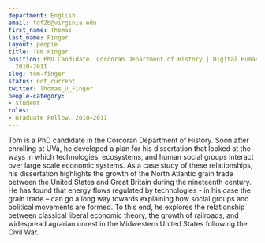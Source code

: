 ```yaml
---
department: English
email: tdf2b@virginia.edu
first_name: Thomas
last_name: Finger
layout: people
title: Tom Finger
position: PhD Candidate, Corcoran Department of History | Digital Humanities Fellow
  2010-2011
slug: tom-finger
status: not_current
twitter: Thomas_D_Finger
people-category:
- student
roles:
- Graduate Fellow, 2010–2011
---
```


Tom is a PhD candidate in the Corcoran Department of History.  Soon after enrolling at UVa, he developed a plan for his dissertation that looked at the ways in which technologies, ecosystems, and human social groups interact over large scale economic systems. As a case study of these relationships, his dissertation highlights the growth of the North Atlantic grain trade between the United States and Great Britain during the nineteenth century.  He has found that energy flows regulated by technologies - in his case the grain trade – can go a long way towards explaining how social groups and political movements are formed.  To this end, he explores the relationship between classical liberal economic theory, the growth of railroads, and widespread agrarian unrest in the Midwestern United States following the Civil War.
